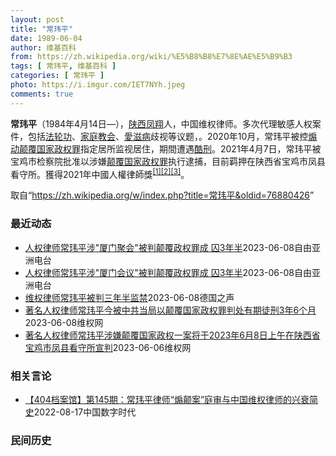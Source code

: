 ```yaml
---
layout: post
title: "常玮平"
date: 1989-06-04
author: 维基百科
from: https://zh.wikipedia.org/wiki/%E5%B8%B8%E7%8E%AE%E5%B9%B3
tags: [ 常玮平, 维基百科 ]
categories: [ 常玮平 ]
photo: https://i.imgur.com/IET7NYh.jpeg
comments: true
---
```

<div class="mw-parser-output">
<p><b>常玮平</b>（1984年4月14日<span class="useeditintro" title="Template:BLP editintro">—</span>），<a href="/wiki/%E9%99%95%E8%A5%BF" class="mw-redirect" title="陕西">陕西</a><a href="/wiki/%E5%87%A4%E7%BF%94" class="mw-redirect" title="凤翔">凤翔</a>人，中国维权律师。多次代理敏感人权案件，包括<a href="/wiki/%E6%B3%95%E8%BD%AE%E5%8A%9F" title="法轮功">法轮功</a>、<a href="/wiki/%E5%AE%B6%E5%BA%AD%E6%95%99%E4%BC%9A" class="mw-redirect" title="家庭教会">家庭教会</a>、<a href="/wiki/%E6%84%9B%E6%BB%8B%E7%97%85" class="mw-redirect" title="愛滋病">愛滋病</a>歧视等议题，。2020年10月，常玮平被控<a href="/wiki/%E7%85%BD%E5%8A%A8%E9%A2%A0%E8%A6%86%E5%9B%BD%E5%AE%B6%E6%94%BF%E6%9D%83%E7%BD%AA" title="煽动颠覆国家政权罪">煽动颠覆国家政权罪</a>指定居所监视居住，期間遭遇<a href="/wiki/%E9%85%B7%E5%88%91" title="酷刑">酷刑</a>。2021年4月7日，常玮平被宝鸡市检察院批准以涉嫌<a href="/wiki/%E9%A2%A0%E8%A6%86%E5%9B%BD%E5%AE%B6%E6%94%BF%E6%9D%83%E7%BD%AA" title="颠覆国家政权罪">颠覆国家政权罪</a>执行逮捕，目前羁押在陕西省宝鸡市凤县看守所。獲得2021年中國人權律師獎<sup id="cite_ref-1" class="reference"><a href="#cite_note-1">[1]</a></sup><sup id="cite_ref-2" class="reference"><a href="#cite_note-2">[2]</a></sup><sup id="cite_ref-3" class="reference"><a href="#cite_note-3">[3]</a></sup>。
</p>
</div><!--esi <esi:include src="/esitest-fa8a495983347898/content" /> --><noscript><img src="//zh.wikipedia.org/wiki/Special:CentralAutoLogin/start?type=1x1" alt="" title="" width="1" height="1" style="border: none; position: absolute;"></noscript>
<div class="printfooter" data-nosnippet="">取自“<a dir="ltr" href="https://zh.wikipedia.org/w/index.php?title=常玮平&amp;oldid=76880426">https://zh.wikipedia.org/w/index.php?title=常玮平&amp;oldid=76880426</a>”</div><div id="recent-news"><h3>最近动态</h3><ul><li><a href="https://nodebe4.github.io/waimei/2023-06-08/%E4%BA%BA%E6%9D%83%E5%BE%8B%E5%B8%88%E5%B8%B8%E7%8E%AE%E5%B9%B3%E6%B6%89-%E5%8E%A6%E9%97%A8%E8%81%9A%E4%BC%9A-%E8%A2%AB%E5%88%A4%E9%A2%A0%E8%A6%86%E6%94%BF%E6%9D%83%E7%BD%AA%E6%88%90-%E5%9B%9A3%E5%B9%B4%E5%8D%8A" title="人权律师常玮平涉”厦门聚会”被判颠覆政权罪成 囚3年半—— 中国维权律师常玮平遭判刑。 中国人权律师团推特 中国维权律师常玮平因&quot;厦门聚会&quot;被控颠覆国家政权罪成，有期徒刑3年...">人权律师常玮平涉"厦门聚会"被判颠覆政权罪成 囚3年半</a><time>2023-06-08</time><a class="tag">自由亚洲电台</a></li>
<li><a href="https://nodebe4.github.io/waimei/2023-06-08/%E4%BA%BA%E6%9D%83%E5%BE%8B%E5%B8%88%E5%B8%B8%E7%8E%AE%E5%B9%B3%E6%B6%89-%E5%8E%A6%E9%97%A8%E4%BC%9A%E8%AE%AE-%E8%A2%AB%E5%88%A4%E9%A2%A0%E8%A6%86%E6%94%BF%E6%9D%83%E7%BD%AA%E6%88%90-%E5%9B%9A3%E5%B9%B4%E5%8D%8A" title="人权律师常玮平涉”厦门会议”被判颠覆政权罪成 囚3年半—— 中国维权律师常玮平遭判刑。 中国人权律师团推特 中国维权律师常玮平因&quot;厦门聚会&quot;被控颠覆国家政权罪成，有期徒刑3年...">人权律师常玮平涉"厦门会议"被判颠覆政权罪成 囚3年半</a><time>2023-06-08</time><a class="tag">自由亚洲电台</a></li>
<li><a href="https://nodebe4.github.io/waimei/2023-06-08/%E7%BB%B4%E6%9D%83%E5%BE%8B%E5%B8%88%E5%B8%B8%E7%8E%AE%E5%B9%B3%E8%A2%AB%E5%88%A4%E4%B8%89%E5%B9%B4%E5%8D%8A%E7%9B%91%E7%A6%81" title="维权律师常玮平被判三年半监禁—— 2023-06-08T10:41:58.643Z （德国之声中文网）《维权网》报道称，中国著名人权律师常玮平六月八日被以&quot;颠覆国家政权罪&quot;判...">维权律师常玮平被判三年半监禁</a><time>2023-06-08</time><a class="tag">德国之声</a></li>
<li><a href="https://nodebe4.github.io/waimei/2023-06-08/%E8%91%97%E5%90%8D%E4%BA%BA%E6%9D%83%E5%BE%8B%E5%B8%88%E5%B8%B8%E7%8E%AE%E5%B9%B3%E4%BB%8A%E8%A2%AB%E4%B8%AD%E5%85%B1%E5%BD%93%E5%B1%80%E4%BB%A5%E9%A2%A0%E8%A6%86%E5%9B%BD%E5%AE%B6%E6%94%BF%E6%9D%83%E7%BD%AA%E5%88%A4%E5%A4%84%E6%9C%89%E6%9C%9F%E5%BE%92%E5%88%913%E5%B9%B46%E4%B8%AA%E6%9C%88" title="著名人权律师常玮平今被中共当局以颠覆国家政权罪判处有期徒刑3年6个月—— （维权网信息中心报道）：2023年6月8日，本网获悉：今天，著名人权律师常玮平律师被以颠覆国家政权罪判处有期徒刑3年6个...">著名人权律师常玮平今被中共当局以颠覆国家政权罪判处有期徒刑3年6个月</a><time>2023-06-08</time><a class="tag">维权网</a></li>
<li><a href="https://nodebe4.github.io/waimei/2023-06-06/%E8%91%97%E5%90%8D%E4%BA%BA%E6%9D%83%E5%BE%8B%E5%B8%88%E5%B8%B8%E7%8E%AE%E5%B9%B3%E6%B6%89%E5%AB%8C%E9%A2%A0%E8%A6%86%E5%9B%BD%E5%AE%B6%E6%94%BF%E6%9D%83%E4%B8%80%E6%A1%88%E5%B0%86%E4%BA%8E2023%E5%B9%B46%E6%9C%888%E6%97%A5%E4%B8%8A%E5%8D%88%E5%9C%A8%E9%99%95%E8%A5%BF%E7%9C%81%E5%AE%9D%E9%B8%A1%E5%B8%82%E5%87%A4%E5%8E%BF%E7%9C%8B%E5%AE%88%E6%89%80%E5%AE%A3%E5%88%A4" title="著名人权律师常玮平涉嫌颠覆国家政权一案将于2023年6月8日上午在陕西省宝鸡市凤县看守所宣判—— （维权网信息中心报道）2023年6月6日，本网获悉：著名人权律师常玮平涉嫌颠覆国家政权一案将于2...">著名人权律师常玮平涉嫌颠覆国家政权一案将于2023年6月8日上午在陕西省宝鸡市凤县看守所宣判</a><time>2023-06-06</time><a class="tag">维权网</a></li>
</ul></div><div id="open-opinion"><h3>相关言论</h3><ul><li><a href="https://nodebe4.github.io/opinion/2022-08-17/404%E6%A1%A3%E6%A1%88%E9%A6%86-%E7%AC%AC145%E6%9C%9F-%E5%B8%B8%E7%8E%AE%E5%B9%B3%E5%BE%8B%E5%B8%88-%E7%85%BD%E9%A2%A0%E6%A1%88-%E5%BA%AD%E5%AE%A1%E4%B8%8E%E4%B8%AD%E5%9B%BD%E7%BB%B4%E6%9D%83%E5%BE%8B%E5%B8%88%E7%9A%84%E5%85%B4%E8%A1%B0%E7%AE%80%E5%8F%B2/" title="中国数字时代">【404档案馆】第145期：常玮平律师“煽颠案”庭审与中国维权律师的兴衰简史</a><time>2022-08-17</time><a class="tag">中国数字时代</a></li>
</ul></div><div id="mjls-record"><h3>民间历史</h3><ul></ul></div>